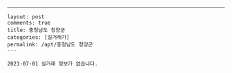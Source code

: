 ---
    layout: post
    comments: true
    title: 충청남도 청양군
    categories: [실거래가]
    permalink: /apt/충청남도 청양군
    ---

    2021-07-01 실거래 정보가 없습니다.

    